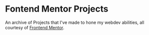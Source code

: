 # Fontend Mentor Projects

An archive of Projects that I've made to hone my webdev abilities, all courtesy of <a href="https://www.frontendmentor.io/home">Frontend Mentor</a>. 
